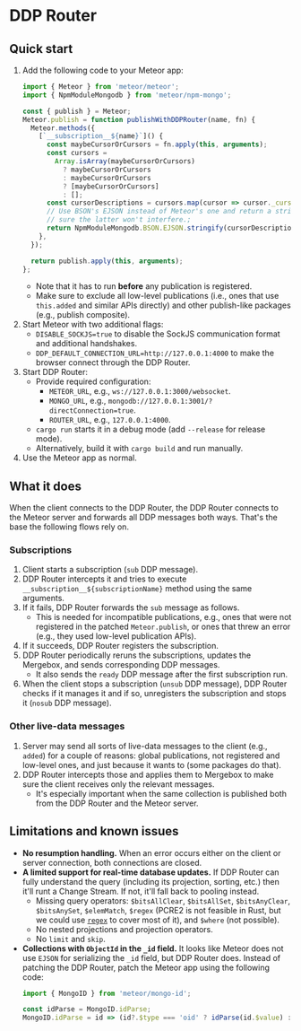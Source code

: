 # DDP Router

## Quick start

1. Add the following code to your Meteor app:
    ```ts
    import { Meteor } from 'meteor/meteor';
    import { NpmModuleMongodb } from 'meteor/npm-mongo';

    const { publish } = Meteor;
    Meteor.publish = function publishWithDDPRouter(name, fn) {
      Meteor.methods({
        [`__subscription__${name}`]() {
          const maybeCursorOrCursors = fn.apply(this, arguments);
          const cursors =
            Array.isArray(maybeCursorOrCursors)
              ? maybeCursorOrCursors
              : maybeCursorOrCursors
              ? [maybeCursorOrCursors]
              : [];
          const cursorDescriptions = cursors.map(cursor => cursor._cursorDescription);
          // Use BSON's EJSON instead of Meteor's one and return a string to make
          // sure the latter won't interfere.;
          return NpmModuleMongodb.BSON.EJSON.stringify(cursorDescriptions);
        },
      });

      return publish.apply(this, arguments);
    };
    ```
    * Note that it has to run **before** any publication is registered.
    * Make sure to exclude all low-level publications (i.e., ones that use `this.added` and similar APIs directly) and other publish-like packages (e.g., publish composite).
1. Start Meteor with two additional flags:
    * `DISABLE_SOCKJS=true` to disable the SockJS communication format and additional handshakes.
    * `DDP_DEFAULT_CONNECTION_URL=http://127.0.0.1:4000` to make the browser connect through the DDP Router.
1. Start DDP Router:
    * Provide required configuration:
        * `METEOR_URL`, e.g., `ws://127.0.0.1:3000/websocket`.
        * `MONGO_URL`, e.g., `mongodb://127.0.0.1:3001/?directConnection=true`.
        * `ROUTER_URL`, e.g., `127.0.0.1:4000`.
    * `cargo run` starts it in a debug mode (add `--release` for release mode).
    * Alternatively, build it with `cargo build` and run manually.
1. Use the Meteor app as normal.

## What it does

When the client connects to the DDP Router, the DDP Router connects to the Meteor server and forwards all DDP messages both ways. That's the base the following flows rely on.

### Subscriptions

1. Client starts a subscription (`sub` DDP message).
1. DDP Router intercepts it and tries to execute `__subscription__${subscriptionName}` method using the same arguments.
1. If it fails, DDP Router forwards the `sub` message as follows.
    * This is needed for incompatible publications, e.g., ones that were not registered in the patched `Meteor.publish`, or ones that threw an error (e.g., they used low-level publication APIs).
1. If it succeeds, DDP Router registers the subscription.
1. DDP Router periodically reruns the subscriptions, updates the Mergebox, and sends corresponding DDP messages.
    * It also sends the `ready` DDP message after the first subscription run.
1. When the client stops a subscription (`unsub` DDP message), DDP Router checks if it manages it and if so, unregisters the subscription and stops it (`nosub` DDP message).

### Other live-data messages

1. Server may send all sorts of live-data messages to the client (e.g., `added`) for a couple of reasons: global publications, not registered and low-level ones, and just because it wants to (some packages do that).
1. DDP Router intercepts those and applies them to Mergebox to make sure the client receives only the relevant messages.
    * It's especially important when the same collection is published both from the DDP Router and the Meteor server.

## Limitations and known issues

* **No resumption handling.** When an error occurs either on the client or server connection, both connections are closed.
* **A limited support for real-time database updates.** If DDP Router can fully understand the query (including its projection, sorting, etc.) then it'll runt a Change Stream. If not, it'll fall back to pooling instead.
    * Missing query operators: `$bitsAllClear`, `$bitsAllSet`, `$bitsAnyClear`, `$bitsAnySet`, `$elemMatch`, `$regex` (PCRE2 is not feasible in Rust, but we could use [`regex`](https://crates.io/crates/regex) to cover most of it), and `$where` (not possible).
    * No nested projections and projection operators.
    * No `limit` and `skip`.
* **Collections with `ObjectId` in the `_id` field.** It looks like Meteor does not use `EJSON` for serializing the `_id` field, but DDP Router does. Instead of patching the DDP Router, patch the Meteor app using the following code:
    ```ts
    import { MongoID } from 'meteor/mongo-id';

    const idParse = MongoID.idParse;
    MongoID.idParse = id => (id?.$type === 'oid' ? idParse(id.$value) : idParse(id));
    ```
